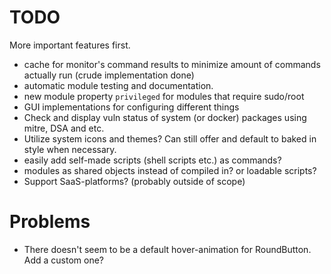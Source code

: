 # TODO
More important features first.
- cache for monitor's command results to minimize amount of commands actually run (crude implementation done)
- automatic module testing and documentation.
- new module property `privileged` for modules that require sudo/root
- GUI implementations for configuring different things
- Check and display vuln status of system (or docker) packages using mitre, DSA and etc.
- Utilize system icons and themes? Can still offer and default to baked in style when necessary.
- easily add self-made scripts (shell scripts etc.) as commands?
- modules as shared objects instead of compiled in? or loadable scripts?
- Support SaaS-platforms? (probably outside of scope)

# Problems
- There doesn't seem to be a default hover-animation for RoundButton. Add a custom one?
